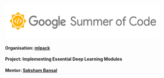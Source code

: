 <p align="center">
  <img width="556" height="112" src="https://github.com/saksham189/GSOC-Work-Report/blob/master/src/logo.png">
</p>

#### Organisation: [mlpack](https://github.com/mlpack) 

#### Project: Implementing Essential Deep Learning Modules

#### Mentor: [Saksham Bansal](https://github.com/saksham189)

